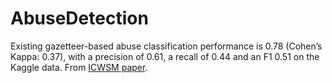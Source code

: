 # AbuseDetection

Existing gazetteer-based abuse classification performance is 0.78 (Cohen’s Kappa: 0.37), with a precision of 0.61, a recall of 0.44 and an F1 0.51 on the Kaggle data. From [ICWSM paper](https://www.aaai.org/ocs/index.php/ICWSM/ICWSM18/paper/viewFile/17861/17060).
